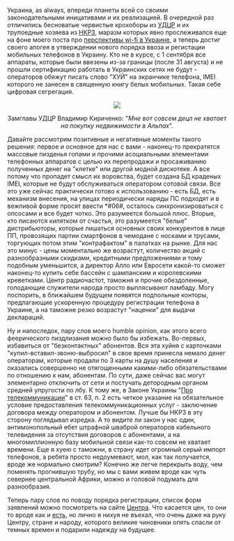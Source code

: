 Украина, as always, впереди планеты всей со своими законодательными иницативами и их реализацией. В очередной раз отличились бесноватые червистые крохоборы из <a href="http://www.ucrf.gov.ua/">УДЦР</a> и их трупоедные хозяева из <a href="http://www.nkrz.gov.ua/uk/">НКРЗ</a>, маразм которых явно прослеживался еще на фоне моего поста про <a href="/blog/137.html">перспективы wi-fi в Украине</a>, а теперь достиг своего апогея в утверждении нового порядка ввоза и регистации мобильных телефонов в Украину. Кто не в курсе, с 1 сентября все аппараты, которые были ввезены из-за границы (после 31 августа) и не прошли сертификацию работать в Украинских сетях не будут - операторов обяжут писать слово "ХУЙ" на экранчике телефона, IMEI которого не занесен в священную книгу белых мобильных. Такая себе цифровая сегрегация.<p><p align="center"><img src="/media/pictures/Mobile_July.jpg" align="none" /></p><p align="center">Замглавы УДЦР Владимир Кириченко: "<em>Мне вот совсем децл не хватает на покупку недвижимости в Альпах</em>".</p><p align="center"></p>Давайте рассмотрим позитивные и негативные моменты такого решения: первое и основное для нас с вами - наконец-то прекратятся массовые пизденья гопами и прочими асоциальными элементами телефонных аппаратов с целью их перепродажи и просаживанию полученных денег на "клетке" или другой модной дискотеке. А все потому что пропадет смысл их воровства, будет создана БД краденых IMEI, которые не будут обслуживаться оператором сотовой связи. Все это уже сейчас практически готово к использованию - есть БД, есть механизм внесения, на улицах периодически наряды ПС подходят и в вежливой форме просят ввести *#06#, осталось синхронизироваться с опсосами и все будет чотко. Это разумеется большой плюс. Вторые, кто писаются кипятком от счастья, это разумеется "белые" дистрибьюторы, которые лишаться основных своих конкурентов в лице ПП, провозящих партии смартфонов в чемодане с носками и трусами, торгующих потом этим "контрафактом" в палатках на рынке. Для нас это минус - цены моментально же возрастут, количество акций с разнообразными скидками, кредитными предложениями и тому подобным уменьшится, а директор Алло или Евросети какой-то сможет наконец-то купить себе бассейн с шампанским и королевскими креветками. Центр радиочастот, таможня и прочие обездоленные, голодающие служители народа просто выплясывают ламбаду. Могу поспорить, в ближайшем будущем появятся подпольные конторы, предлагающие ускоренную процедуру регистрации телефона в Украине, а на таможне резко возрастут "наценки" для выдачи деклараций.</p><p></p><p>Ну и напоследок, пару слов моего humble opinion, как этого всего феерического пиздлизания можно было бы избежать. Во-первых, избавиться от "безконтактных" абонентов. Вся эта хуйня с карточками "купил-вставил-звоню-выбросил" в свое время принесла немало денег операторам, которые продали по 3 карты на душу населения и оказались совершенно не отягощенными какими-либо обязательствами по отношению к нам, абонентам. По сути, даже сейчас вас могут элементарно отключить от сети и постучать детородным органом средней упругости по лбу. К тому же, в Законе Украины "<a href="http://zakon.rada.gov.ua/cgi-bin/laws/main.cgi?page=3&nreg=1280-15">Про телекоммуникации</a>" в ст. 63, п. 2 есть четкое указание на обязательное условие предоставления телекоммуникационных услуг - заключение договора между оператором и абонентом. Лучше бы НКРЗ в эту сторону поглядывал изредка. А то видите ли закон у нас один, антимонопольный ебет штрафной шваброй операторов кабельного телевидения за отсутствия договоров с абонентами, а на многомиллионную базу мобильной связи как-то совсем не хватает времени. Еще я хуею с таможни, в страну идет огромный серый импорт телефонов, а ребята просто недоумевают, мол, как так получается, вроде же нормально смотрим? Конечно же легче перекрыть воду, чем поменять прогнившую трубу, но мы с вами живем вроде как чуть севернее центральной Африки, можно и головой подумать для разнообразия.</p><p></p><p>Теперь пару слов по поводу порядка регистрации, список форм заявлений можно посмотреть на сайте <a href="http://www.ucrf.gov.ua/uk/tariffes/62/dozvil_1/">Центра</a>. Что касается цен, то они то вроде как и <a href="http://www.ucrf.gov.ua/uk/doc/nkrz/1230626802/">есть</a>, но лично я нихуя не въехал, что очень даже на руку Центру, стране и народу, которого великие чиновники опять спасли от темных времен и подарили надежду на будущее.</p>